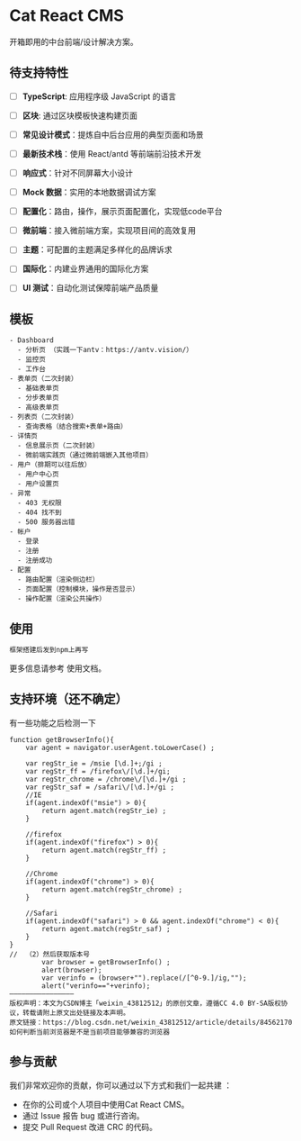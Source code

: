 # Cat React CMS

开箱即用的中台前端/设计解决方案。
​


## 待支持特性


- [ ]  **TypeScript**: 应用程序级 JavaScript 的语言
- [ ]  **区块**: 通过区块模板快速构建页面
- [ ]  **常见设计模式**：提炼自中后台应用的典型页面和场景
- [ ]  **最新技术栈**：使用 React/antd 等前端前沿技术开发
- [ ]  **响应式**：针对不同屏幕大小设计
- [ ]  **Mock 数据**：实用的本地数据调试方案
- [ ]  **配置化**：路由，操作，展示页面配置化，实现低code平台
- [ ]  **微前端**：接入微前端方案，实现项目间的高效复用
- [ ]  **主题**：可配置的主题满足多样化的品牌诉求
- [ ]  **国际化**：内建业界通用的国际化方案
- [ ]  **UI 测试**：自动化测试保障前端产品质量



## 模板


```
- Dashboard
  - 分析页 （实践一下antv：https://antv.vision/）
  - 监控页
  - 工作台
- 表单页（二次封装）
  - 基础表单页 
  - 分步表单页
  - 高级表单页
- 列表页（二次封装）
  - 查询表格（结合搜索+表单+路由）
- 详情页
  - 信息展示页（二次封装）
  - 微前端实践页（通过微前端嵌入其他项目）
- 用户（排期可以往后放）
  - 用户中心页
  - 用户设置页
- 异常
  - 403 无权限
  - 404 找不到
  - 500 服务器出错
- 帐户
  - 登录
  - 注册
  - 注册成功
- 配置
  - 路由配置（渲染侧边栏）
  - 页面配置（控制模块，操作是否显示）
  - 操作配置（渲染公共操作）
```


## 使用


```bash
框架搭建后发到npm上再写
```


更多信息请参考 使用文档。


## 支持环境（还不确定）

有一些功能之后检测一下

```
function getBrowserInfo(){
	var agent = navigator.userAgent.toLowerCase() ;
	
	var regStr_ie = /msie [\d.]+;/gi ;
	var regStr_ff = /firefox\/[\d.]+/gi;
	var regStr_chrome = /chrome\/[\d.]+/gi ;
	var regStr_saf = /safari\/[\d.]+/gi ;
	//IE
	if(agent.indexOf("msie") > 0){
		return agent.match(regStr_ie) ;
	}

	//firefox
	if(agent.indexOf("firefox") > 0){
		return agent.match(regStr_ff) ;
	}
	
	//Chrome
	if(agent.indexOf("chrome") > 0){
		return agent.match(regStr_chrome) ;
	}
	
	//Safari
	if(agent.indexOf("safari") > 0 && agent.indexOf("chrome") < 0){
		return agent.match(regStr_saf) ;
	}
}
//	（2）然后获取版本号
		var browser = getBrowserInfo() ;
		alert(browser); 
		var verinfo = (browser+"").replace(/[^0-9.]/ig,""); 
		alert("verinfo=="+verinfo);
————————————————
版权声明：本文为CSDN博主「weixin_43812512」的原创文章，遵循CC 4.0 BY-SA版权协议，转载请附上原文出处链接及本声明。
原文链接：https://blog.csdn.net/weixin_43812512/article/details/84562170
如何判断当前浏览器是不是当前项目能够兼容的浏览器
```


## 参与贡献


我们非常欢迎你的贡献，你可以通过以下方式和我们一起共建 ：


- 在你的公司或个人项目中使用Cat React CMS。
- 通过 Issue 报告 bug 或进行咨询。
- 提交 Pull Request 改进 CRC 的代码。
